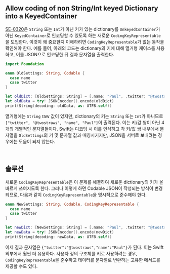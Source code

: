 ## Allow coding of non String/Int keyed Dictionary into a KeyedContainer

[SE-0320](https://github.com/apple/swift-evolution/blob/main/proposals/0320-codingkeyrepresentable.md)은 `String` 또는 `Int`가 아닌 키가 있는 dictionary를 `UnkeyedContainer`가 아닌 `KeyedContainer`로 인코딩할 수 있도록 하는 새로운 `CodingKeyRepresentable`을 도입한다. 이것이 왜 중요한지 이해하려면 `CodingKeyRepresentable`가 없는 동작을 확인해야 한다. 예를 들어, 아래의 코드는 dictionary의 키에 대해 열거형 케이스를 사용하고, 이를 JSON으로 인코딩한 뒤 결과 문자열을 출력한다.

```swift
import Foundation

enum OldSettings: String, Codable {
  case name
  case twitter
}

let oldDict: [OldSettings: String] = [.name: "Paul", .twitter: "@twostraws"]
let oldData = try! JSONEncoder().encode(oldDict)
print(String(decoding: oldData, as: UTF8.self))
```

열거형에는 `String` raw 값이 있지만, dictionary의 키는 `String` 또는 `Int`가 아니므로 `["twitter", "@twostraws", "name", "Paul"]`이 출력된다. 이는 키/값 쌍이 아닌 4개의 개별적인 문자열들이다. Swift는 디코딩 시 이를 인식하고 각 키/값 쌍 내부에서 문자열을 `OldSettings`의 키 및 문자열 값과 매칭시키지만, JSON을 서버로 보내려는 경우에는 도움이 되지 않는다.

&nbsp;
## 솔루션

새로운 `CodingKeyRepresentable`은 이 문제를 해결하여 새로운 dictionary의 키가 올바르게 쓰여지도록 한다. 그러나 이렇게 하면 Codable JSON이 작성되는 방식이 변경되므로, 다음과 같이 `CodingKeyRepresentable`을 명시적으로 준수해야 한다.

```swift
enum NewSettings: String, Codable, CodingKeyRepresentable {
  case name
  case twitter
}

let newDict: [NewSettings: String] = [.name: "Paul", .twitter: "@twostraws"]
let newData = try! JSONEncoder().encode(newDict)
print(String(decoding: newData, as: UTF8.self))
```

이제 결과 문자열은 `{"twitter":"@twostraws","name":"Paul"}`가 된다. 이는 Swift 외부에서 훨씬 더 유용하다. 사용자 정의 구조체를 키로 사용하려는 경우, `CodingKeyRepresentable`을 준수하고 데이터를 문자열로 변환하는 고유한 메서드를 제공할 수도 있다.